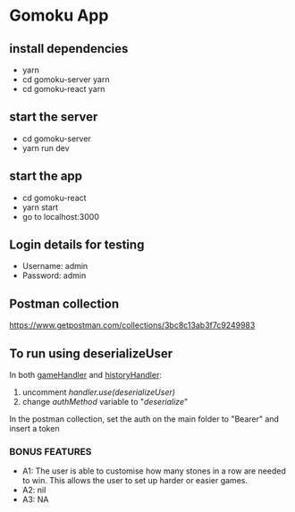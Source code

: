 # Gomoku App

## install dependencies
 - yarn
 - cd gomoku-server yarn
 - cd gomoku-react yarn


## start the server
 - cd gomoku-server
 - yarn run dev

## start the app
 - cd gomoku-react
 - yarn start
 - go to localhost:3000

## Login details for testing
 - Username: admin
 - Password: admin

## Postman collection
https://www.getpostman.com/collections/3bc8c13ab3f7c9249983

## To run using deserializeUser
In both [gameHandler](gomoku-server/src/game/game.handler.ts) and [historyHandler](gomoku-server/src/history/history.handler.ts):
 1. uncomment _handler.use(deserializeUser)_
 2. change _authMethod_ variable to "_deserialize_"

In the postman collection, set the auth on the main folder to "Bearer" and insert a token

### BONUS FEATURES

* A1: The user is able to customise how many stones in a row are needed to win. This allows the user to set up harder or easier games.
* A2: nil 
* A3: NA